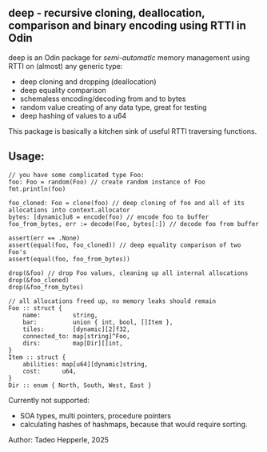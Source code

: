 ## deep - recursive cloning, deallocation, comparison and binary encoding using RTTI in Odin

deep is an Odin package for _semi-automatic_ memory management using RTTI on (almost) any generic type:

- deep cloning and dropping (deallocation)
- deep equality comparison
- schemaless encoding/decoding from and to bytes
- random value creating of any data type, great for testing
- deep hashing of values to a u64

This package is basically a kitchen sink of useful RTTI traversing functions.

## Usage:

```odin
// you have some complicated type Foo:
foo: Foo = random(Foo) // create random instance of Foo
fmt.println(foo)

foo_cloned: Foo = clone(foo) // deep cloning of foo and all of its allocations into context.allocator
bytes: [dynamic]u8 = encode(foo) // encode foo to buffer
foo_from_bytes, err := decode(Foo, bytes[:]) // decode foo from buffer

assert(err == .None)
assert(equal(foo, foo_cloned)) // deep equality comparison of two Foo's
assert(equal(foo, foo_from_bytes))

drop(&foo) // drop Foo values, cleaning up all internal allocations
drop(&foo_cloned)
drop(&foo_from_bytes)

// all allocations freed up, no memory leaks should remain
Foo :: struct {
    name:         string,
    bar:          union { int, bool, []Item },
    tiles:        [dynamic][2]f32,
    connected_to: map[string]^Foo,
    dirs:         map[Dir][]int,
}
Item :: struct {
    abilities: map[u64][dynamic]string,
    cost:      u64,
}
Dir :: enum { North, South, West, East }
```

Currently not supported:

- SOA types, multi pointers, procedure pointers
- calculating hashes of hashmaps, because that would require sorting.

Author: Tadeo Hepperle, 2025
